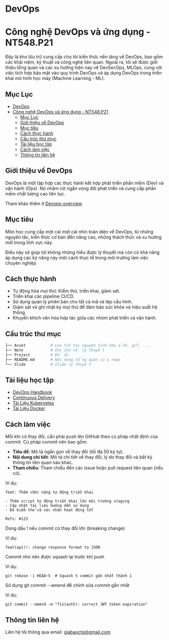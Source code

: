 # DevOps
# Công nghệ DevOps và ứng dụng - NT548.P21

Đây là kho lữu trữ cung cấp cho tôi kiến thức nền tảng về DevOps, bao gồm các khái niệm, kỹ thuật và công
nghệ liên quan. Ngoài ra, tôi sẽ được giới thiệu tổng quan và các xu hướng hiện nay về DevSecOps, MLOps, cùng với việc tích hợp bảo mật vào quy trình DevOps và áp dụng DevOps trong triển khai mô hình học máy (Machine Learning - ML).

## Mục Lục

- [DevOps](#devops)
- [Công nghệ DevOps và ứng dụng - NT548.P21](#công-nghệ-devops-và-ứng-dụng---nt548p21)
  - [Mục Lục](#mục-lục)
  - [Giới thiệu về DevOps](#giới-thiệu-về-devops)
  - [Mục tiêu](#mục-tiêu)
  - [Cách thực hành](#cách-thực-hành)
  - [Cấu trúc thư mục](#cấu-trúc-thư-mục)
  - [Tài liệu học tập](#tài-liệu-học-tập)
  - [Cách làm việc](#cách-làm-việc)
  - [Thông tin liên hệ](#thông-tin-liên-hệ)

## Giới thiệu về DevOps

DevOps là một tập hợp các thực hành kết hợp phát triển phần mềm (Dev) và vận hành (Ops). Nó nhằm rút ngắn vòng đời phát triển và cung cấp phần mềm chất lượng cao liên tục.

Tham khảo thêm ở [Devops-overview](/Note/devops-overview.md)

## Mục tiêu

Môn học cung cấp một cái một cái nhìn toàn diện về DevOps, từ những nguyên tắc, kiến thức cơ bản đến nâng cao, những thách thức và xu hướng mới trong lĩnh vực này. 

Điều này sẽ giúp tôi không những hiểu được lý thuyết mà còn có khả năng áp dụng các kỹ năng này một cách thực
tế trong môi trường làm việc chuyên nghiệp

## Cách thực hành

- Tự động hóa mọi thứ: Kiểm thử, triển khai, giám sát.
- Triển khai các pipeline CI/CD.
- Sử dụng quản lý phiên bản cho tất cả mã và tệp cấu hình.
- Giám sát và ghi nhật ký mọi thứ để đảm bảo sức khỏe và hiệu suất hệ thống.
- Khuyến khích văn hóa hợp tác giữa các nhóm phát triển và vận hành.

## Cấu trúc thư mục
```bash
├── Asset           # Lưu trữ tài nguyên tĩnh như ảnh, gif, ...
├── Note            # Ghi chú về lý thuyết
├── Project         # Đồ án
├── README.md       # Nội dung tổng quát của repo
└── Slide           # Slide lý thuyết
```

## Tài liệu học tập

- [DevOps Handbook](https://www.amazon.com/DevOps-Handbook-World-Class-Reliability-Organizations/dp/1942788002)
- [Continuous Delivery](https://www.amazon.com/Continuous-Delivery-Deployment-Automation-Addison-Wesley/dp/0321601912)
- [Tài Liệu Kubernetes](https://kubernetes.io/docs/home/)
- [Tài Liệu Docker](https://docs.docker.com/)

## Cách làm việc

Mỗi khi có thay đổi, cần phải push lên GitHub theo cú pháp nhất định của commit. Cú pháp commit nên bao gồm:

- **Tiêu đề**: Mô tả ngắn gọn về thay đổi (tối đa 50 ký tự).
- **Nội dung chi tiết**: Mô tả chi tiết về thay đổi, lý do thay đổi và bất kỳ thông tin liên quan nào khác.
- **Tham chiếu**: Tham chiếu đến các issue hoặc pull request liên quan (nếu có).

Ví dụ:

```
feat: Thêm chức năng tự động triển khai

- Thêm script tự động triển khai lên môi trường staging
- Cập nhật tài liệu hướng dẫn sử dụng
- Đã kiểm thử và xác nhận hoạt động tốt

Refs: #123
```

Dùng dấu ! nếu commit có thay đổi lớn (breaking change)

Ví dụ:
```
feat(api)!: change response format to JSON
```

Commit nhỏ nên được squash lại trước khi push

Ví dụ:
```
git rebase -i HEAD~5  # Squash 5 commit gần nhất thành 1
```

Sử dụng git commit --amend để chỉnh sửa commit gần nhất

Ví dụ:
```
git commit --amend -m "fix(auth): correct JWT token expiration"
```

## Thông tin liên hệ

Liên hệ tôi thông qua email: giabaoctg@gmail.com


